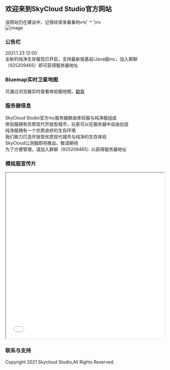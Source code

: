 ## 欢迎来到SkyCloud Studio官方网站

该网站仍在建设中，记得经常来看看哟«٩(*´ ꒳ `*)۶»   
![image](https://ae01.alicdn.com/kf/U261535431e2a4a61a73055fb225d3b1dr.jpg)  

### 公告栏

2021.1.23 12:00  
全新的纯净生存服现已开启，支持最新版基岩/Java版mc，加入群聊（925209465）即可获得服务器地址  

### Bluemap实时卫星地图

可通过浏览器实时查看体验服地图，[戳我](http://axa.huaop.top:8100/) 

### 服务器信息

SkyCloud Studio官方mc服务器群由体验服与纯净服组成  
体验服拥有优质现代开放型城市，玩家可以在服务器中自由创造  
纯净服拥有一个优质良好的生存环境  
我们致力打造开放型优质现代城市与纯净的生存体验  
SkyCloud公测服即将推出，敬请期待  
为了方便管理，请加入群聊（925209465）以获得服务器地址  

### 模组服宣传片

<iframe src="//player.bilibili.com/player.html?aid=586237663&bvid=BV1gz4y1S7QM&cid=285028344&page=1" scrolling="no" allowfullscreen="true" width="100%" style="overflow:visible;height:calc((100vw - 200px) / 16 * 9 + 100px)"> </iframe>    

### 联系与支持

Copyright 2021 Skycloud Studio,All Rights Reserved.
